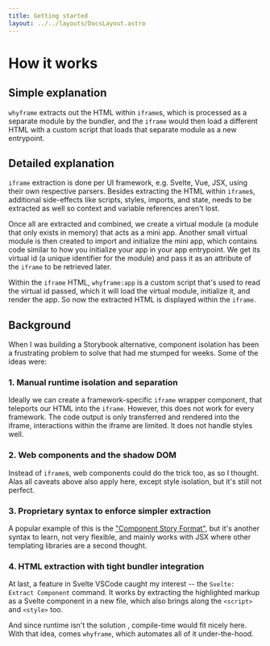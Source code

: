 ```yaml
---
title: Getting started
layout: ../../layouts/DocsLayout.astro
---
```


# How it works

## Simple explanation

`whyframe` extracts out the HTML within `iframe`s, which is processed as a separate module by the bundler, and the `iframe` would then load a different HTML with a custom script that loads that separate module as a new entrypoint.

## Detailed explanation

`iframe` extraction is done per UI framework, e.g. Svelte, Vue, JSX, using their own respective parsers. Besides extracting the HTML within `iframe`s, additional side-effects like scripts, styles, imports, and state, needs to be extracted as well so context and variable references aren't lost.

Once all are extracted and combined, we create a virtual module (a module that only exists in memory) that acts as a mini app. Another small virtual module is then created to import and initialize the mini app, which contains code similar to how you initialize your app in your app entrypoint. We get its virtual id (a unique identifier for the module) and pass it as an attribute of the `iframe` to be retrieved later.

Within the `iframe` HTML, `whyframe:app` is a custom script that's used to read the virtual id passed, which it will load the virtual module, initialize it, and render the app. So now the extracted HTML is displayed within the `iframe`.

## Background

When I was building a Storybook alternative, component isolation has been a frustrating problem to solve that had me stumped for weeks. Some of the ideas were:

### 1. Manual runtime isolation and separation

Ideally we can create a framework-specific `iframe` wrapper component, that teleports our HTML into the `iframe`. However, this does not work for every framework. The code output is only transferred and rendered into the iframe, interactions within the iframe are limited. It does not handle styles well.

### 2. Web components and the shadow DOM

Instead of `iframe`s, web components could do the trick too, as so I thought. Alas all caveats above also apply here, except style isolation, but it's still not perfect.

### 3. Proprietary syntax to enforce simpler extraction

A popular example of this is the ["Component Story Format"](https://github.com/ComponentDriven/csf), but it's another syntax to learn, not very flexible, and mainly works with JSX where other templating libraries are a second thought.

### 4. HTML extraction with tight bundler integration

At last, a feature in Svelte VSCode caught my interest -- the `Svelte: Extract Component` command. It works by extracting the highlighted markup as a Svelte component in a new file, which also brings along the `<script>` and `<style>` too.

And since runtime isn't the solution , compile-time would fit nicely here. With that idea, comes `whyframe`, which automates all of it under-the-hood.
